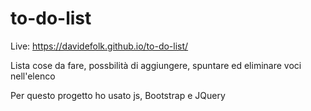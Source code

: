 # to-do-list

Live: https://davidefolk.github.io/to-do-list/

Lista cose da fare, possbilità di aggiungere, spuntare ed eliminare voci nell'elenco

Per questo progetto ho usato js, Bootstrap e JQuery
